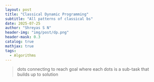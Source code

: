 ```yaml
---
layout: post
title: "Classical Dynamic Programming"
subtitle: "All patterns of classical bs"
date: 2025-07-25
author: "Shreyas S N"
header-img: "img/post/dp.png"
header-mask: 0.3
catalog: true
mathjax: true
tags:
  - Algorithms
---
```


> dots connecting to reach goal where each dots is a sub-task that builds up to solution

